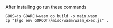 After installing go run these commands
```
GOOS=js GOARCH=wasm go build -o main.wasm
cp "$(go env GOROOT)/misc/wasm/wasm_exec.js" .
```

